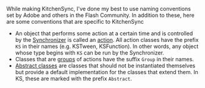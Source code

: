 While making KitchenSync, I've done my best to use naming conventions set by Adobe and others in the Flash Community. In addition to these, here are some conventions that are specific to KitchenSync

  * An object that performs some action at a certain time and is controlled by the [Synchronizer](Synchronizer.md) is called an [action](AbstractAction.md). All action classes have the prefix `KS` in their names (e.g. KSTween, KSFunction). In other words, any object whose type begins with `KS` can be run by the Synchronizer.
  * Classes that are [groups](AbstractActionGroup.md) of actions have the suffix `Group` in their names.
  * [Abstract classes](http://java.sun.com/docs/books/tutorial/java/IandI/abstract.html) are classes that should not be instantiated themselves but provide a default implementation for the classes that extend them. In KS, these are marked with the prefix `Abstract`.